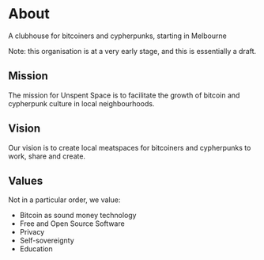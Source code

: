 # About
A clubhouse for bitcoiners and cypherpunks, starting in Melbourne

Note: this organisation is at a very early stage, and this is essentially a draft.

## Mission
The mission for Unspent Space is to facilitate the growth of bitcoin and cypherpunk culture in local neighbourhoods.

## Vision
Our vision is to create local meatspaces for bitcoiners and cypherpunks to work, share and create.

## Values
Not in a particular order, we value:
- Bitcoin as sound money technology
- Free and Open Source Software
- Privacy
- Self-sovereignty
- Education

